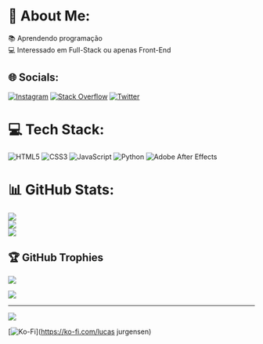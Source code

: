 # 💫 About Me:
📚 Aprendendo programação<br>💻 Interessado em Full-Stack ou apenas Front-End


## 🌐 Socials:
[![Instagram](https://img.shields.io/badge/Instagram-%23E4405F.svg?logo=Instagram&logoColor=white)](https://instagram.com/jurgensenkk) [![Stack Overflow](https://img.shields.io/badge/-Stackoverflow-FE7A16?logo=stack-overflow&logoColor=white)](https://stackoverflow.com/users/lucas-jurgensen) [![Twitter](https://img.shields.io/badge/Twitter-%231DA1F2.svg?logo=Twitter&logoColor=white)](https://twitter.com/jurgensenkk) 

# 💻 Tech Stack:
![HTML5](https://img.shields.io/badge/html5-%23E34F26.svg?style=flat&logo=html5&logoColor=white) ![CSS3](https://img.shields.io/badge/css3-%231572B6.svg?style=flat&logo=css3&logoColor=white) ![JavaScript](https://img.shields.io/badge/javascript-%23323330.svg?style=flat&logo=javascript&logoColor=%23F7DF1E) ![Python](https://img.shields.io/badge/python-3670A0?style=flat&logo=python&logoColor=ffdd54) ![Adobe After Effects](https://img.shields.io/badge/Adobe%20After%20Effects-9999FF.svg?style=flat&logo=Adobe%20After%20Effects&logoColor=white)
# 📊 GitHub Stats:
![](https://github-readme-stats.vercel.app/api?username=lucas-jurgensen&theme=tokyonight&hide_border=true&include_all_commits=true&count_private=false)<br/>
![](https://github-readme-streak-stats.herokuapp.com/?user=lucas-jurgensen&theme=tokyonight&hide_border=true)<br/>
![](https://github-readme-stats.vercel.app/api/top-langs/?username=lucas-jurgensen&theme=tokyonight&hide_border=true&include_all_commits=true&count_private=false&layout=compact)

## 🏆 GitHub Trophies
![](https://github-profile-trophy.vercel.app/?username=lucas-jurgensen&theme=tokyonight&no-frame=true&no-bg=false&margin-w=4)


[![](https://gtce.itsvg.in/api?username=jurgensenkk)](https://gtce.itsvg.in)

---
[![](https://visitcount.itsvg.in/api?id=lucas-jurgensen&icon=2&color=12)](https://visitcount.itsvg.in)


  [![Ko-Fi](https://img.shields.io/badge/Ko--fi-F16061?style=for-the-badge&logo=ko-fi&logoColor=white)](https://ko-fi.com/lucas jurgensen) 

  
<!-- Proudly created with GPRM ( https://gprm.itsvg.in ) -->
